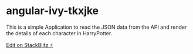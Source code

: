 # angular-ivy-tkxjke

This is a simple Application to read the JSON data from the API and render the details of each character in HarryPotter.

[Edit on StackBlitz ⚡️](https://stackblitz.com/edit/angular-ivy-tkxjke)

